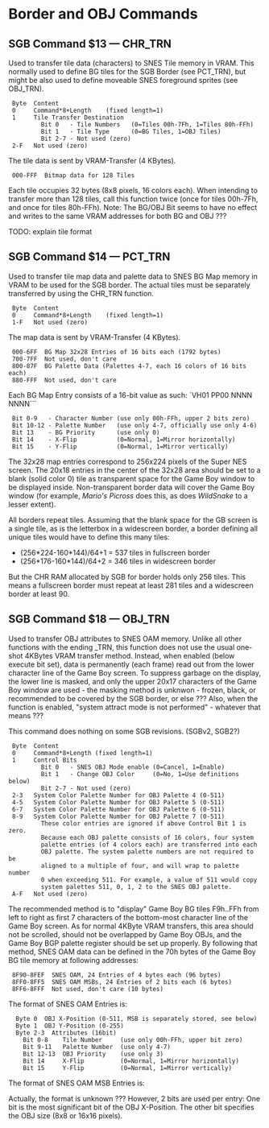 # Border and OBJ Commands

## SGB Command $13 — CHR_TRN

Used to transfer tile data (characters) to SNES Tile memory in VRAM.
This normally used to define BG tiles for the SGB Border (see PCT_TRN),
but might be also used to define moveable SNES foreground sprites (see
OBJ_TRN).

```
 Byte  Content
 0     Command*8+Length    (fixed length=1)
 1     Tile Transfer Destination
         Bit 0   - Tile Numbers   (0=Tiles 00h-7Fh, 1=Tiles 80h-FFh)
         Bit 1   - Tile Type      (0=BG Tiles, 1=OBJ Tiles)
         Bit 2-7 - Not used (zero)
 2-F   Not used (zero)
```

The tile data is sent by VRAM-Transfer (4 KBytes).

```
 000-FFF  Bitmap data for 128 Tiles
```

Each tile occupies 32 bytes (8x8 pixels, 16 colors each). When intending
to transfer more than 128 tiles, call this function twice (once for
tiles 00h-7Fh, and once for tiles 80h-FFh). Note: The BG/OBJ Bit seems
to have no effect and writes to the same VRAM addresses for both BG and
OBJ ???

TODO: explain tile format

## SGB Command $14 — PCT_TRN

Used to transfer tile map data and palette data to SNES BG Map memory in
VRAM to be used for the SGB border. The actual tiles must be separately
transferred by using the CHR_TRN function.

```
 Byte  Content
 0     Command*8+Length    (fixed length=1)
 1-F   Not used (zero)
```

The map data is sent by VRAM-Transfer (4 KBytes).

```
 000-6FF  BG Map 32x28 Entries of 16 bits each (1792 bytes)
 700-7FF  Not used, don't care
 800-87F  BG Palette Data (Palettes 4-7, each 16 colors of 16 bits each)
 880-FFF  Not used, don't care
```

Each BG Map Entry consists of a 16-bit value as such:
`VH01 PP00 NNNN NNNN```

```
 Bit 0-9   - Character Number (use only 00h-FFh, upper 2 bits zero)
 Bit 10-12 - Palette Number   (use only 4-7, officially use only 4-6)
 Bit 13    - BG Priority      (use only 0)
 Bit 14    - X-Flip           (0=Normal, 1=Mirror horizontally)
 Bit 15    - Y-Flip           (0=Normal, 1=Mirror vertically)
```

The 32x28 map entries correspond to 256x224 pixels of the Super NES
screen. The 20x18 entries in the center of the 32x28 area should be set
to a blank (solid color 0) tile as transparent space for the Game Boy
window to be displayed inside. Non-transparent border data will cover
the Game Boy window (for example, *Mario's Picross* does this, as does
*WildSnake* to a lesser extent).

All borders repeat tiles. Assuming that the blank space for the GB
screen is a single tile, as is the letterbox in a widescreen border, a
border defining all unique tiles would have to define this many tiles:

-   (256\*224-160\*144)/64+1 = 537 tiles in fullscreen border
-   (256\*176-160\*144)/64+2 = 346 tiles in widescreen border

But the CHR RAM allocated by SGB for border holds only 256 tiles. This
means a fullscreen border must repeat at least 281 tiles and a
widescreen border at least 90.

## SGB Command $18 — OBJ_TRN

Used to transfer OBJ attributes to SNES OAM memory. Unlike all other
functions with the ending \_TRN, this function does not use the usual
one-shot 4KBytes VRAM transfer method. Instead, when enabled (below
execute bit set), data is permanently (each frame) read out from the
lower character line of the Game Boy screen. To suppress garbage on the
display, the lower line is masked, and only the upper 20x17 characters
of the Game Boy window are used - the masking method is unknwon - frozen,
black, or recommended to be covered by the SGB border, or else ??? Also,
when the function is enabled, "system attract mode is not performed" -
whatever that means ???

This command does nothing on some SGB revisions. (SGBv2, SGB2?)

```
 Byte  Content
 0     Command*8+Length (fixed length=1)
 1     Control Bits
         Bit 0   - SNES OBJ Mode enable (0=Cancel, 1=Enable)
         Bit 1   - Change OBJ Color     (0=No, 1=Use definitions below)
         Bit 2-7 - Not used (zero)
 2-3   System Color Palette Number for OBJ Palette 4 (0-511)
 4-5   System Color Palette Number for OBJ Palette 5 (0-511)
 6-7   System Color Palette Number for OBJ Palette 6 (0-511)
 8-9   System Color Palette Number for OBJ Palette 7 (0-511)
         These color entries are ignored if above Control Bit 1 is zero.
         Because each OBJ palette consists of 16 colors, four system
         palette entries (of 4 colors each) are transferred into each
         OBJ palette. The system palette numbers are not required to be
         aligned to a multiple of four, and will wrap to palette number
         0 when exceeding 511. For example, a value of 511 would copy
         system palettes 511, 0, 1, 2 to the SNES OBJ palette.
 A-F   Not used (zero)
```

The recommended method is to "display" Game Boy BG tiles F9h..FFh from
left to right as first 7 characters of the bottom-most character line of
the Game Boy screen. As for normal 4KByte VRAM transfers, this area
should not be scrolled, should not be overlapped by Game Boy OBJs, and
the Game Boy BGP palette register should be set up properly. By following
that method, SNES OAM data can be defined in the 70h bytes of the
Game Boy BG tile memory at following addresses:

```
 8F90-8FEF  SNES OAM, 24 Entries of 4 bytes each (96 bytes)
 8FF0-8FF5  SNES OAM MSBs, 24 Entries of 2 bits each (6 bytes)
 8FF6-8FFF  Not used, don't care (10 bytes)
```

The format of SNES OAM Entries is:

```
  Byte 0  OBJ X-Position (0-511, MSB is separately stored, see below)
  Byte 1  OBJ Y-Position (0-255)
  Byte 2-3  Attributes (16bit)
    Bit 0-8    Tile Number     (use only 00h-FFh, upper bit zero)
    Bit 9-11   Palette Number  (use only 4-7)
    Bit 12-13  OBJ Priority    (use only 3)
    Bit 14     X-Flip          (0=Normal, 1=Mirror horizontally)
    Bit 15     Y-Flip          (0=Normal, 1=Mirror vertically)
```

The format of SNES OAM MSB Entries is:

Actually, the format is unknown ??? However, 2 bits are used per entry:
One bit is the most significant bit of the OBJ X-Position.
The other bit specifies the OBJ size (8x8 or 16x16 pixels).

